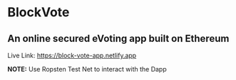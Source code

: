 # BlockVote

## An online secured eVoting app built on Ethereum

Live Link: https://block-vote-app.netlify.app

**NOTE:** Use Ropsten Test Net to interact with the Dapp
